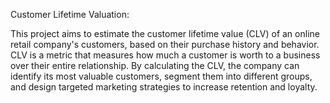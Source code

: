 Customer Lifetime Valuation:

This project aims to estimate the customer lifetime value (CLV) of an online retail company's customers, based on their purchase history and behavior. CLV is a metric that measures how much a customer is worth to a business over their entire relationship. By calculating the CLV, the company can identify its most valuable customers, segment them into different groups, and design targeted marketing strategies to increase retention and loyalty.
